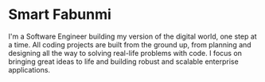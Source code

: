 # Smart Fabunmi
I'm a Software Engineer building my version of the digital world, one step at a time. All coding projects are built from the ground up, from planning and designing all the way to solving real-life problems with code.   I focus on bringing great ideas to life and building robust and scalable enterprise applications.
